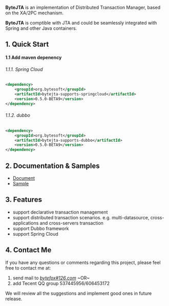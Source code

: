 ﻿
**ByteJTA** is an implementation of Distributed Transaction Manager, based on the XA/2PC mechanism. 

**ByteJTA** is comptible with JTA and could be seamlessly integrated with Spring and other Java containers.


## 1. Quick Start

#### 1.1 Add maven depenency
###### 1.1.1. Spring Cloud
```xml
<dependency>
	<groupId>org.bytesoft</groupId>
	<artifactId>bytejta-supports-springcloud</artifactId>
	<version>0.5.0-BETA9</version>
</dependency>
```
###### 1.1.2. dubbo
```xml
<dependency>
	<groupId>org.bytesoft</groupId>
	<artifactId>bytejta-supports-dubbo</artifactId>
	<version>0.5.0-BETA9</version>
</dependency>
```



## 2. Documentation & Samples
* [Document](https://github.com/liuyangming/ByteJTA/wiki)
* [Sample](https://github.com/liuyangming/ByteJTA-sample)



## 3. Features
* support declarative transaction management
* support distributed transaction scenarios. e.g. multi-datasource, cross-applications and cross-servers transaction
* support Dubbo framework
* support Spring Cloud



## 4. Contact Me
If you have any questions or comments regarding this project, please feel free to contact me at:

1. send mail to _[bytefox#126.com](bytefox@126.com)_
~OR~
2. add Tecent QQ group 537445956/606453172

We will review all the suggestions and implement good ones in future release.
